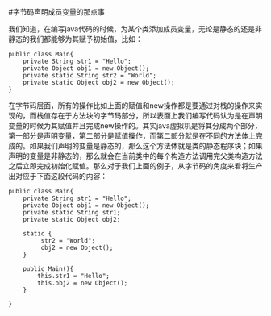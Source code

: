 #字节码声明成员变量的那点事

我们知道，在编写java代码的时候，为某个类添加成员变量，无论是静态的还是非静态的我们都能够为其赋予初始值，比如：

    public class Main{
        private String str1 = "Hello";
        private Object obj1 = new Object();
        private static String str2 = "World";
        private static Object obj2 = new Object();
    }
    
在字节码层面，所有的操作比如上面的赋值和new操作都是要通过对栈的操作来实现的，而栈值存在于方法块的字节码部分，所以表面上我们编写代码认为是在声明变量的时候为其赋值并且完成new操作的。其实java虚拟机是将其分成两个部分，第一部分是声明变量，第二部分是赋值操作，而第二部分就是在不同的方法体上完成的。如果我们声明的变量是静态的，那么这个方法体就是类的静态程序块；如果声明的变量是非静态的，那么就会在当前类中的每个构造方法调用完父类构造方法之后立即完成初始化赋值。那么对于我们上面的例子，从字节码的角度来看将生产出对应于下面这段代码的内容：

    public class Main{
        private String str1 = "Hello";
        private Object obj1 = new Object();
        private static String str1;
        private static Object obj2;
    
        static {
             str2 = "World";
             obj2 = new Object();
        }
    
        public Main(){
            this.str1 = "Hello";
            this.obj2 = new Object();
        }
        
    }